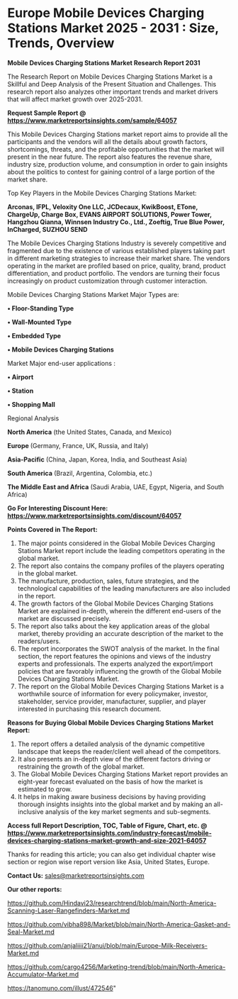 # Europe Mobile Devices Charging Stations Market 2025 - 2031 : Size, Trends, Overview

<strong>Mobile Devices Charging Stations Market Research Report 2031</strong>

The Research Report on Mobile Devices Charging Stations Market is a Skillful and Deep Analysis of the Present Situation and Challenges. This research report also analyzes other important trends and market drivers that will affect market growth over 2025-2031.

<strong>Request Sample Report @ <a href=https://www.marketreportsinsights.com/sample/64057>https://www.marketreportsinsights.com/sample/64057</a></strong>

This Mobile Devices Charging Stations market report aims to provide all the participants and the vendors will all the details about growth factors, shortcomings, threats, and the profitable opportunities that the market will present in the near future. The report also features the revenue share, industry size, production volume, and consumption in order to gain insights about the politics to contest for gaining control of a large portion of the market share.

Top Key Players in the Mobile Devices Charging Stations Market:

<strong>Arconas, IFPL, Veloxity One LLC, JCDecaux, KwikBoost, ETone, ChargeUp, Charge Box, EVANS AIRPORT SOLUTIONS, Power Tower, Hangzhou Qianna, Winnsen Industry Co., Ltd., Zoeftig, True Blue Power, InCharged, SUZHOU SEND</strong>

The Mobile Devices Charging Stations Industry is severely competitive and fragmented due to the existence of various established players taking part in different marketing strategies to increase their market share. The vendors operating in the market are profiled based on price, quality, brand, product differentiation, and product portfolio. The vendors are turning their focus increasingly on product customization through customer interaction.

Mobile Devices Charging Stations Market Major Types are:

<strong>• Floor-Standing Type

• Wall-Mounted Type

• Embedded Type

• Mobile Devices Charging Stations</strong>

Market Major end-user applications :

<strong>• Airport

• Station

• Shopping Mall</strong>

Regional Analysis

</u><strong><b>North America</b></strong> (the United States, Canada, and Mexico)

<strong><b>Europe </b></strong>(Germany, France, UK, Russia, and Italy)

<strong><b>Asia-Pacific</b></strong> (China, Japan, Korea, India, and Southeast Asia)

<strong><b>South America</b></strong> (Brazil, Argentina, Colombia, etc.)

<strong><b>The Middle East and Africa</b></strong> (Saudi Arabia, UAE, Egypt, Nigeria, and South Africa)

<strong>Go For Interesting Discount Here: <a href=https://www.marketreportsinsights.com/discount/64057>https://www.marketreportsinsights.com/discount/64057</a></strong>

<strong>Points Covered in The Report:</strong>
<ol>
  <li>The major points considered in the Global Mobile Devices Charging Stations Market report include the leading competitors operating in the global market.</li>
  <li>The report also contains the company profiles of the players operating in the global market.</li>
  <li>The manufacture, production, sales, future strategies, and the technological capabilities of the leading manufacturers are also included in the report.</li>
  <li>The growth factors of the Global Mobile Devices Charging Stations Market are explained in-depth, wherein the different end-users of the market are discussed precisely.</li>
  <li>The report also talks about the key application areas of the global market, thereby providing an accurate description of the market to the readers/users.</li>
  <li>The report incorporates the SWOT analysis of the market. In the final section, the report features the opinions and views of the industry experts and professionals. The experts analyzed the export/import policies that are favorably influencing the growth of the Global Mobile Devices Charging Stations Market.</li>
  <li>The report on the Global Mobile Devices Charging Stations Market is a worthwhile source of information for every policymaker, investor, stakeholder, service provider, manufacturer, supplier, and player interested in purchasing this research document.</li>
</ol>
<strong>Reasons for Buying Global Mobile Devices Charging Stations Market Report:</strong>

<ol>
  <li>The report offers a detailed analysis of the dynamic competitive landscape that keeps the reader/client well ahead of the competitors.</li>
  <li>It also presents an in-depth view of the different factors driving or restraining the growth of the global market.</li>
  <li>The Global Mobile Devices Charging Stations Market report provides an eight-year forecast evaluated on the basis of how the market is estimated to grow.</li>
  <li>It helps in making aware business decisions by having providing thorough insights insights into the global market and by making an all-inclusive analysis of the key market segments and sub-segments.</li>
</ol>
<strong>Access full Report Description, TOC, Table of Figure, Chart, etc. @ <a href=https://www.marketreportsinsights.com/industry-forecast/mobile-devices-charging-stations-market-growth-and-size-2021-64057>https://www.marketreportsinsights.com/industry-forecast/mobile-devices-charging-stations-market-growth-and-size-2021-64057</a></strong>


Thanks for reading this article; you can also get individual chapter wise section or region wise report version like Asia, United States, Europe.

<strong>Contact Us:</strong>
sales@marketreportsinsights.com

<strong>Our other reports:</strong>

<a href=https://github.com/Hindavi23/researchtrend/blob/main/North-America-Scanning-Laser-Rangefinders-Market.md>https://github.com/Hindavi23/researchtrend/blob/main/North-America-Scanning-Laser-Rangefinders-Market.md</a>

<a href=https://github.com/vibha898/Market/blob/main/North-America-Gasket-and-Seal-Market.md>https://github.com/vibha898/Market/blob/main/North-America-Gasket-and-Seal-Market.md</a>

<a href=https://github.com/anjaliiii21/anui/blob/main/Europe-Milk-Receivers-Market.md>https://github.com/anjaliiii21/anui/blob/main/Europe-Milk-Receivers-Market.md</a>

<a href=https://github.com/cargo4256/Marketing-trend/blob/main/North-America-Accumulator-Market.md>https://github.com/cargo4256/Marketing-trend/blob/main/North-America-Accumulator-Market.md</a>

<a href=https://tanomuno.com/illust/472546>https://tanomuno.com/illust/472546</a>"
